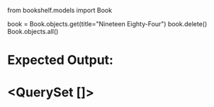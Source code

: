 from bookshelf.models import Book

book = Book.objects.get(title="Nineteen Eighty-Four")
book.delete()
Book.objects.all()
# Expected Output:
# <QuerySet []>

